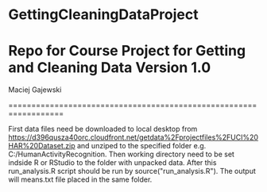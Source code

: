GettingCleaningDataProject
==========================

Repo for Course Project for Getting and Cleaning Data
Version 1.0
==================================================================

Maciej Gajewski

==================================================================

First data files need be downloaded to local desktop from https://d396qusza40orc.cloudfront.net/getdata%2Fprojectfiles%2FUCI%20HAR%20Dataset.zip and unziped to the specified folder e.g. C:/HumanActivityRecognition.
Then working directory need to be set indside R or RStudio to the folder with unpacked data. 
After this run_analysis.R script should be run by source("run_analysis.R").
The output will means.txt file placed in the same folder.
